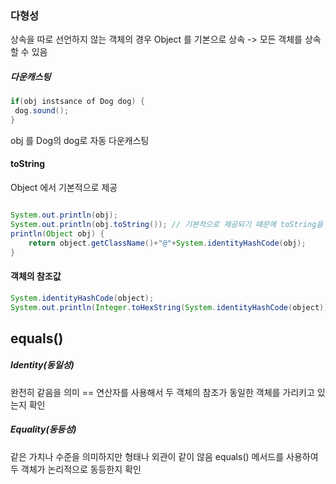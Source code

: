 ### 다형성
상속을 따로 선언하지 않는 객체의 경우 Object 를 기본으로 상속
-> 모든 객체를 상속할 수 있음
##### 다운캐스팅
```java
if(obj instsance of Dog dog) {
 dog.sound();
}
```
 obj 를 Dog의 dog로 자동 다운캐스팅
#### toString
Object 에서 기본적으로 제공
```java

System.out.println(obj);
System.out.println(obj.toString()); // 기본적으로 제공되기 때문에 toString을 입력할 필요X
println(Object obj) {
	return object.getClassName()+"@"+System.identityHashCode(obj);
}
```

#### 객체의 참조값
```java
System.identityHashCode(object);
System.out.println(Integer.toHexString(System.identityHashCode(object)));
```

## equals()
##### Identity(동일성)
완전히 같음을 의미
== 연산자를 사용해서 두 객체의 참조가 동일한 객체를 가리키고 있는지 확인
##### Equality(동등성)
같은 가치나 수준을 의미하지만 형태나 외관이 같이 않음
equals() 메서드를 사용하여 두 객체가 논리적으로 동등한지 확인